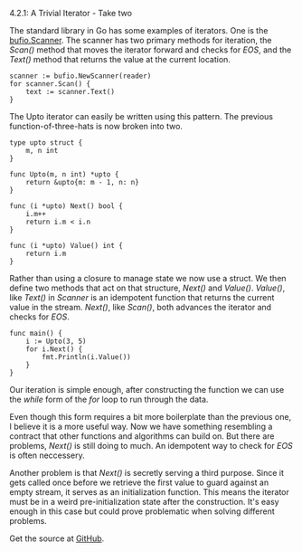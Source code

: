 4.2.1: A Trivial Iterator - Take two

The standard library in Go has some examples of iterators. One is the [bufio.Scanner](http://golang.org/pkg/bufio/#Scanner). The scanner has two primary methods for iteration, the *Scan()* method that moves the iterator forward and checks for *EOS*, and the *Text()* method that returns the value at the current location.

    scanner := bufio.NewScanner(reader)
    for scanner.Scan() {
        text := scanner.Text()
    }

The Upto iterator can easily be written using this pattern. The previous function-of-three-hats is now broken into two.

    type upto struct {
        m, n int
    }
    
    func Upto(m, n int) *upto {
        return &upto{m: m - 1, n: n}
    }
    
    func (i *upto) Next() bool {
        i.m++
        return i.m < i.n
    }
    
    func (i *upto) Value() int {
        return i.m
    }

Rather than using a closure to manage state we now use a struct. We then define two methods that act on that structure, *Next()* and *Value()*. *Value()*, like *Text()* in *Scanner* is an idempotent function that returns the current value in the stream. *Next()*, like *Scan()*, both advances the iterator and checks for *EOS*.

    func main() {
        i := Upto(3, 5)
        for i.Next() {
            fmt.Println(i.Value())
        }
    }

Our iteration is simple enough, after constructing the function we can use the *while* form of the *for* loop to run through the data.

Even though this form requires a bit more boilerplate than the previous one, I believe it is a more useful way. Now we have something resembling a contract that other functions and algorithms can build on. But there are problems, *Next()* is still doing to much. An idempotent way to check for *EOS* is often neccessery. 

Another problem is that *Next()* is secretly serving a third purpose. Since it gets called once before we retrieve the first value to guard against an empty stream, it serves as an initialization function. This means the iterator must be in a weird pre-initialization state after the construction. It's easy enough in this case but could prove problematic when solving different problems.

Get the source at [GitHub](https://github.com/mg/hog/blob/master/c4/upto_take2.go).